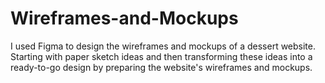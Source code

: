 # Wireframes-and-Mockups
I used Figma to design the wireframes and mockups of a dessert website. Starting with paper sketch ideas and then transforming these ideas into a ready-to-go design by preparing the website's wireframes and mockups.
